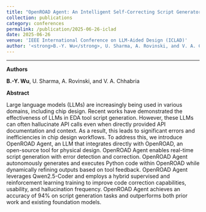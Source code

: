 ```yaml
---
title: "OpenROAD Agent: An Intelligent Self-Correcting Script Generator for OpenROAD"
collection: publications
category: conferences
permalink: /publication/2025-06-26-iclad
date: 2025-06-26
venue: 'IEEE International Conference on LLM-Aided Design (ICLAD)'
author: '<strong>B.-Y. Wu</strong>, U. Sharma, A. Rovinski, and V. A. Chhabria'
---
```

****

**Authors**

**B.-Y. Wu**, U. Sharma, A. Rovinski, and V. A. Chhabria


**Abstract**

Large language models (LLMs) are increasingly being used in various domains, including chip design. Recent works have demonstrated the effectiveness of LLMs in EDA tool script generation. However, these LLMs can often hallucinate API calls even when directly provided API documentation and context. As a result, this leads to significant errors and inefficiencies in chip design workflows. To address this, we introduce OpenROAD Agent, an LLM that integrates directly with OpenROAD, an open-source tool for physical design. OpenROAD Agent enables real-time script generation with error detection and correction. OpenROAD Agent autonomously generates and executes Python code within OpenROAD while dynamically refining outputs based on tool feedback. OpenROAD Agent leverages Qwen2.5-Coder and employs a hybrid supervised and reinforcement learning training to improve code correction capabilities, usability, and hallucination frequency.  OpenROAD Agent achieves an accuracy of 94% on script generation tasks and outperforms both prior work and existing foundation models.

